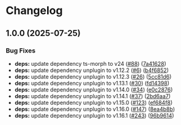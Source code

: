 # Changelog

## 1.0.0 (2025-07-25)


### Bug Fixes

* **deps:** update dependency ts-morph to v24 ([#88](https://github.com/Omochice/unplugin-triple-slash-directive/issues/88)) ([7a41628](https://github.com/Omochice/unplugin-triple-slash-directive/commit/7a4162830e69060646fe303cd311b9dbfe72bd0d))
* **deps:** update dependency unplugin to v1.12.2 ([#6](https://github.com/Omochice/unplugin-triple-slash-directive/issues/6)) ([b4f6852](https://github.com/Omochice/unplugin-triple-slash-directive/commit/b4f6852d0734978cc391e02bc519bd4140faaf54))
* **deps:** update dependency unplugin to v1.12.3 ([#26](https://github.com/Omochice/unplugin-triple-slash-directive/issues/26)) ([5cc81d6](https://github.com/Omochice/unplugin-triple-slash-directive/commit/5cc81d623ef9b518bdd76b440078154639059bc3))
* **deps:** update dependency unplugin to v1.13.1 ([#30](https://github.com/Omochice/unplugin-triple-slash-directive/issues/30)) ([fd14398](https://github.com/Omochice/unplugin-triple-slash-directive/commit/fd14398d1634ae4c6f21e6a24be490d846b39385))
* **deps:** update dependency unplugin to v1.14.0 ([#34](https://github.com/Omochice/unplugin-triple-slash-directive/issues/34)) ([e0c2876](https://github.com/Omochice/unplugin-triple-slash-directive/commit/e0c2876ab73a2966f758d651f55dbb1232be269d))
* **deps:** update dependency unplugin to v1.14.1 ([#37](https://github.com/Omochice/unplugin-triple-slash-directive/issues/37)) ([2bd6aa7](https://github.com/Omochice/unplugin-triple-slash-directive/commit/2bd6aa7a1b607fe83153c04e3b323f1a10b69fda))
* **deps:** update dependency unplugin to v1.15.0 ([#123](https://github.com/Omochice/unplugin-triple-slash-directive/issues/123)) ([ef684f8](https://github.com/Omochice/unplugin-triple-slash-directive/commit/ef684f8ada16daf8517a2d060c79fb3278541e77))
* **deps:** update dependency unplugin to v1.16.0 ([#147](https://github.com/Omochice/unplugin-triple-slash-directive/issues/147)) ([8ea4b8b](https://github.com/Omochice/unplugin-triple-slash-directive/commit/8ea4b8b22de8371412448af250e80f44771eb50f))
* **deps:** update dependency unplugin to v1.16.1 ([#243](https://github.com/Omochice/unplugin-triple-slash-directive/issues/243)) ([96b9614](https://github.com/Omochice/unplugin-triple-slash-directive/commit/96b9614b7e34260bdaa8fc457d41d66dfbbac410))
